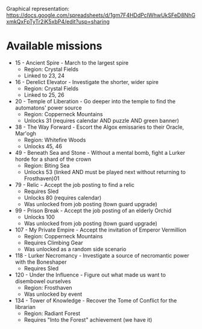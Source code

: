 Graphical representation: https://docs.google.com/spreadsheets/d/1gm7F4HDdPcIWhwUkSFeD8NhGxmkQxFpTyTr2iK5xbP4/edit?usp=sharing

# Available missions

- 15 - Ancient Spire - March to the largest spire
  - Region: Crystal Fields
  - Linked to 23, 24
- 16 - Derelict Elevator - Investigate the shorter, wider spire
  - Region: Crystal Fields
  - Linked to 25, 26
- 20 - Temple of Liberation - Go deeper into the temple to find the automatons' power source
  - Region: Copperneck Mountains
  - Unlocks 31 (requires calendar AND puzzle AND green banner)
- 38 - The Way Forward - Escort the Algox emissaries to their Oracle, Mar'ogh
  - Region: Whitefire Woods
  - Unlocks 45, 46
- 49 - Beneath Sea and Stone - Without a mental bomb, fight a Lurker horde for a shard of the crown
   - Region: Biting Sea
   - Unlocks 53 (linked AND must be played next without returning to Frosthaven)01
- 79 - Relic - Accept the job posting to find a relic
  - Requires Sled
  - Unlocks 80 (requires calendar)
  - Was unlocked from job posting (town guard upgrade)
- 99 - Prison Break - Accept the job posting of an elderly Orchid
  - Unlocks 100
  - Was unlocked from job posting (town guard upgrade)
- 107 - My Private Empire - Accept the invitation of Emperor Vermillion
   - Region: Copperneck Mountains
   - Requires Climbing Gear
   - Was unlocked as a random side scenario
- 118 - Lurker Necromancy - Investigate a source of necromantic power with the Boneshaper
  - Requires Sled
- 120 - Under the Influence - Figure out what made us want to disembowel ourselves
  - Region: Frosthaven
  - Was unlocked by event
- 134 - Tower of Knowledge - Recover the Tome of Conflict for the librarian
   - Region: Radiant Forest
   - Requires "Into the Forest" achievement (we have it)
